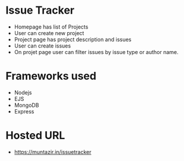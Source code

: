 # Issue Tracker
- Homepage has list of Projects
- User can create new project
- Project page has project description and issues
- User can create issues
- On projet page user can filter issues by issue type or author name.

# Frameworks used
- Nodejs
- EJS
- MongoDB
- Express 

# Hosted URL
- https://muntazir.in/issuetracker